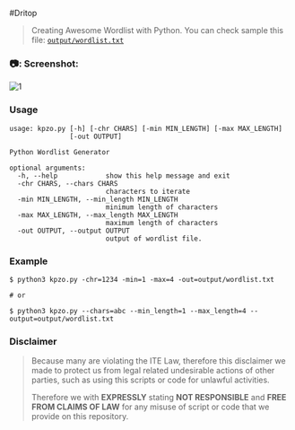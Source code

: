 #Dritop

> Creating Awesome Wordlist with Python.
> You can check sample this file: [`output/wordlist.txt`](output/wordlist.txt)

### 📷: Screenshot:
![1](https://github.com/kpzo/Dritop/Screenshot_2020-02-04-01-26-43-59.png)

### Usage
```
usage: kpzo.py [-h] [-chr CHARS] [-min MIN_LENGTH] [-max MAX_LENGTH]
               [-out OUTPUT]

Python Wordlist Generator

optional arguments:
  -h, --help            show this help message and exit
  -chr CHARS, --chars CHARS
                        characters to iterate
  -min MIN_LENGTH, --min_length MIN_LENGTH
                        minimum length of characters
  -max MAX_LENGTH, --max_length MAX_LENGTH
                        maximum length of characters
  -out OUTPUT, --output OUTPUT
                        output of wordlist file.
```

### Example

```
$ python3 kpzo.py -chr=1234 -min=1 -max=4 -out=output/wordlist.txt

# or

$ python3 kpzo.py --chars=abc --min_length=1 --max_length=4 --output=output/wordlist.txt
```

### Disclaimer

> Because many are violating the ITE Law,
> therefore this disclaimer we made to protect us from legal related undesirable actions of other parties,
> such as using this scripts or code for unlawful activities.
>
> Therefore we with **EXPRESSLY** stating **NOT RESPONSIBLE** and **FREE FROM CLAIMS OF LAW**
> for any misuse of script or code that we provide on this repository.
